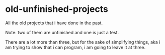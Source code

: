 # old-unfinished-projects
All the old projects that i have done in the past.

Note: two of them are unfinished and one is just a test.

There are a lot more than three, but for the sake of simplifying things, aka i am trying to show that i can program, i am going to leave it at three.

